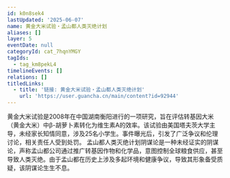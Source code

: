 ```yaml
---
id: k0n8sek4
lastUpdated: '2025-06-07'
name: 黄金大米试验・孟山都人类灭绝计划
aliases: []
layer: 5
eventDate: null
categoryId: cat_7hqnYMGY
tagIds:
  - tag_km8pekL4
timelineEvents: []
relations: []
titledLinks:
  - title: '链接: 黄金大米试验・孟山都人类灭绝计划'
    url: 'https://user.guancha.cn/main/content?id=92944'
---
```

黄金大米试验是2008年在中国湖南衡阳进行的一项研究，旨在评估转基因大米（黄金大米）中β-胡萝卜素转化为维生素A的效率。该试验由美国塔夫茨大学主导，未经家长知情同意，涉及25名小学生。事件曝光后，引发了广泛争议和伦理讨论，相关责任人受到处罚。  孟山都人类灭绝计划阴谋论是一种未经证实的阴谋论，声称孟山都公司通过推广转基因作物和化学品，意图控制全球粮食供应，甚至导致人类灭绝。由于孟山都在历史上涉及多起环境和健康争议，导致其形象备受质疑，该阴谋论生生不息。
